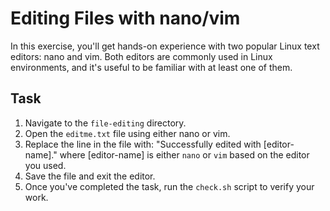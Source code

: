 # Editing Files with nano/vim

In this exercise, you'll get hands-on experience with two popular Linux text editors: nano and vim. Both editors are commonly used in Linux environments, and it's useful to be familiar with at least one of them.

## Task

1. Navigate to the `file-editing` directory.
2. Open the `editme.txt` file using either nano or vim.
3. Replace the line in the file with: "Successfully edited with [editor-name]." where [editor-name] is either `nano` or `vim` based on the editor you used.
4. Save the file and exit the editor.
5. Once you've completed the task, run the `check.sh` script to verify your work.
